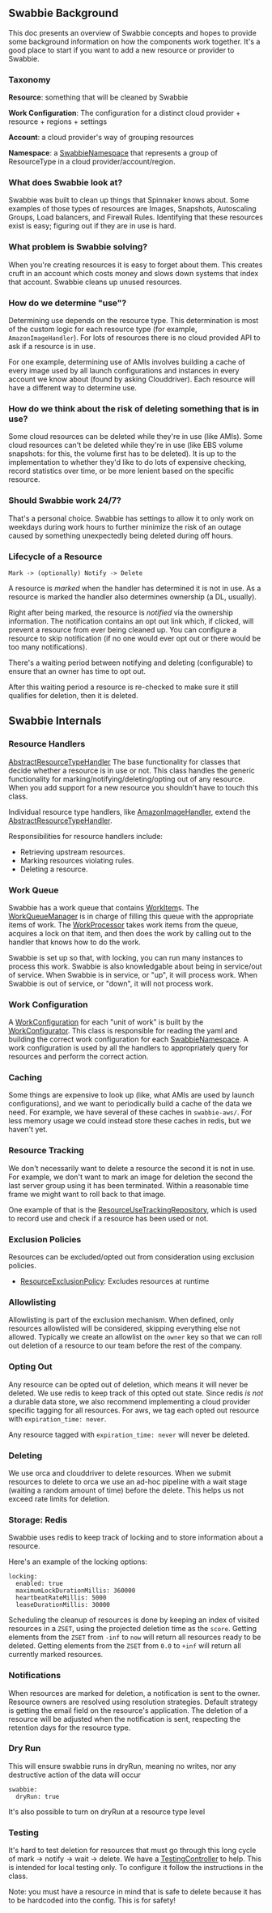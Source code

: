 ## Swabbie Background

This doc presents an overview of Swabbie concepts and hopes to provide some background information on how the components work together. 
It's a good place to start if you want to add a new resource or provider to Swabbie.

### Taxonomy

**Resource**: something that will be cleaned by Swabbie

**Work Configuration**: The configuration for a distinct cloud provider + resource + regions + settings

**Account**: a cloud provider's way of grouping resources

**Namespace**: a [SwabbieNamespace](swabbie-core/src/main/kotlin/com/netflix/spinnaker/swabbie/model/SwabbieNamespace.kt) that represents a group of ResourceType in a cloud provider/account/region.

### What does Swabbie look at?

Swabbie was built to clean up things that Spinnaker knows about. 
Some examples of those types of resources are Images, Snapshots, Autoscaling Groups, Load balancers, and Firewall Rules.
Identifying that these resources exist is easy; figuring out if they are in use is hard.

### What problem is Swabbie solving?

When you're creating resources it is easy to forget about them. 
This creates cruft in an account which costs money and slows down systems that index that account.
Swabbie cleans up unused resources.

### How do we determine "use"?

Determining use depends on the resource type.
This determination is most of the custom logic for each resource type (for example, `AmazonImageHandler`).
For lots of resources there is no cloud provided API to ask if a resource is in use. 

For one example, determining use of AMIs involves building a cache of every image used by all launch configurations and instances in every account we know about (found by asking Clouddriver). 
Each resource will have a different way to determine use.

### How do we think about the risk of deleting something that is in use?

Some cloud resources can be deleted while they're in use (like AMIs).
Some cloud resources can't be deleted while they're in use (like EBS volume snapshots: for this, the volume first has to be deleted).
It is up to the implementation to whether they'd like to do lots of expensive checking, record statistics over time, or be more lenient based on the specific resource.

### Should Swabbie work 24/7?

That's a personal choice. 
Swabbie has settings to allow it to only work on weekdays during work hours to further minimize the risk of an outage caused by something unexpectedly being deleted during off hours.

### Lifecycle of a Resource

`Mark -> (optionally) Notify -> Delete`

A resource is _marked_ when the handler has determined it is not in use.
As a resource is marked the handler also determines ownership (a DL, usually).

Right after being marked, the resource is _notified_ via the ownership information.
The notification contains an opt out link which, if clicked, will prevent a resource from ever being cleaned up.
You can configure a resource to skip notification (if no one would ever opt out or there would be too many notifications).

There's a waiting period between notifying and deleting (configurable) to ensure that an owner has time to opt out.

After this waiting period a resource is re-checked to make sure it still qualifies for deletion, then it is deleted.   

## Swabbie Internals


### Resource Handlers

[AbstractResourceTypeHandler](/swabbie-core/src/main/kotlin/com/netflix/spinnaker/swabbie/AbstractResourceTypeHandler.kt) The base functionality for classes that decide whether a resource is in use or not.
This class handles the generic functionality for marking/notifying/deleting/opting out of any resource.
When you add support for a new resource you shouldn't have to touch this class.

Individual resource type handlers, like [AmazonImageHandler](swabbie-aws/src/main/kotlin/com/netflix/spinnaker/swabbie/aws/images/AmazonImageHandler.kt), extend the [AbstractResourceTypeHandler](swabbie-core/src/main/kotlin/com/netflix/spinnaker/swabbie/AbstractResourceTypeHandler.kt).

Responsibilities for resource handlers include:
  - Retrieving upstream resources.
  - Marking resources violating rules.
  - Deleting a resource.

### Work Queue

Swabbie has a work queue that contains [WorkItem](swabbie-core/src/main/kotlin/com/netflix/spinnaker/swabbie/model/WorkConfiguration.kt)s. 
The [WorkQueueManager](swabbie-core/src/main/kotlin/com/netflix/spinnaker/swabbie/work/WorkQueueManager.kt) is in charge of filling this queue with the appropriate items of work.
The [WorkProcessor](swabbie-core/src/main/kotlin/com/netflix/spinnaker/swabbie/work/WorkProcessor.kt) takes work items from the queue, acquires a lock on that item, and then does the work by calling out to the handler that knows how to do the work. 

Swabbie is set up so that, with locking, you can run many instances to process this work.
Swabbie is also knowledgable about being in service/out of service.
When Swabbie is in service, or "up", it will process work.
When Swabbie is out of service, or "down", it will not process work.

### Work Configuration

A [WorkConfiguration](swabbie-core/src/main/kotlin/com/netflix/spinnaker/swabbie/model/WorkConfiguration.kt) for each "unit of work" is built by the [WorkConfigurator](swabbie-core/src/main/kotlin/com/netflix/spinnaker/swabbie/WorkConfigurator.kt).
This class is responsible for reading the yaml and building the correct work configuration for each [SwabbieNamespace](swabbie-core/src/main/kotlin/com/netflix/spinnaker/swabbie/model/SwabbieNamespace.kt).
A work configuration is used by all the handlers to appropriately query for resources and perform the correct action.

### Caching 

Some things are expensive to look up (like, what AMIs are used by launch configurations), and we want to periodically build a cache of the data we need.
For example, we have several of these caches in `swabbie-aws/`.
For less memory usage we could instead store these caches in redis, but we haven't yet.

### Resource Tracking

We don't necessarily want to delete a resource the second it is not in use.
For example, we don't want to mark an image for deletion the second the last server group using it has been terminated. 
Within a reasonable time frame we might want to roll back to that image.

One example of that is the [ResourceUseTrackingRepository](swabbie-core/src/main/kotlin/com/netflix/spinnaker/swabbie/repository/ResourceUseTrackingRepository.kt), which is used to record use and check if a resource has been used or not.


### Exclusion Policies

Resources can be excluded/opted out from consideration using exclusion policies.

- [ResourceExclusionPolicy](swabbie-core/src/main/kotlin/com/netflix/spinnaker/swabbie/exclusions/ExclusionPolicy.kt): Excludes resources at runtime


### Allowlisting

Allowlisting is part of the exclusion mechanism. When defined, only resources allowlisted will be considered, skipping everything else not allowed.
Typically we create an allowlist on the `owner` key so that we can roll out deletion of a resource to our team before the rest of the company.

### Opting Out

Any resource can be opted out of deletion, which means it will never be deleted.
We use redis to keep track of this opted out state. 
Since redis _is not_ a durable data store, we also recommend implementing a cloud provider specific tagging for all resources.
For aws, we tag each opted out resource with `expiration_time: never`.

Any resource tagged with `expiration_time: never` will never be deleted. 

### Deleting

We use orca and clouddriver to delete resources.
When we submit resources to delete to orca we use an ad-hoc pipeline with a wait stage (waiting a random amount of time) before the delete.
This helps us not exceed rate limits for deletion.

### Storage: Redis

Swabbie uses redis to keep track of locking and to store information about a resource.

Here's an example of the locking options:
```
locking:
  enabled: true
  maximumLockDurationMillis: 360000
  heartbeatRateMillis: 5000
  leaseDurationMillis: 30000
```

Scheduling the cleanup of resources is done by keeping an index of visited resources in a `ZSET`, using the projected deletion time as the `score`.
Getting elements from the `ZSET` from `-inf` to `now` will return all resources ready to be deleted.
Getting elements from the `ZSET` from `0.0` to `+inf` will return all currently marked resources.


### Notifications

When resources are marked for deletion, a notification is sent to the owner.
Resource owners are resolved using resolution strategies. Default strategy is getting the email field on the resource's application.
The deletion of a resource will be adjusted when the notification is sent, respecting the retention days for the resource type.

### Dry Run

This will ensure swabbie runs in dryRun, meaning no writes, nor any destructive action of the data will occur
```
swabbie:
  dryRun: true
```
It's also possible to turn on dryRun at a resource type level

### Testing

It's hard to test deletion for resources that must go through this long cycle of mark -> notify -> wait -> delete.
We have a [TestingController](swabbie-web/src/main/kotlin/com/netflix/spinnaker/swabbie/controllers/TestingController.kt) to help. 
This is intended for local testing only.
To configure it follow the instructions in the class.

Note: you must have a resource in mind that is safe to delete because it has to be hardcoded into the config.
This is for safety!
